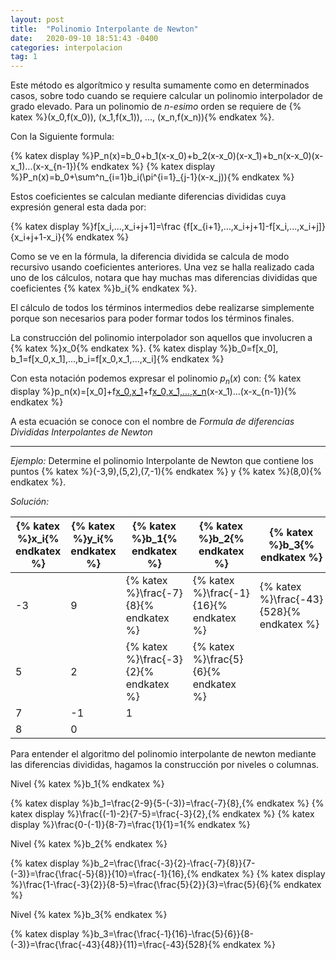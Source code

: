```yaml
---
layout: post
title:  "Polinomio Interpolante de Newton"
date:   2020-09-10 18:51:43 -0400
categories: interpolacion
tag: 1
---
```



Este método es algorítmico y resulta sumamente como en determinados casos, sobre todo cuando se requiere calcular un polinomio interpolador de grado elevado.
Para un polinomio de *n-esimo* orden se requiere de 
{% katex %}(x_0,f(x_0)), (x_1,f(x_1)), ..., (x_n,f(x_n)){% endkatex %}. 

Con la Siguiente formula: 

{% katex display %}P_n(x)=b_0+b_1(x-x_0)+b_2(x-x_0)(x-x_1)+b_n(x-x_0)(x-x_1)...(x-x_{n-1}){% endkatex %}
{% katex display %}P_n(x)=b_0+\sum^n_{i=1}b_i(\pi^{i=1}_{j-1}(x-x_j)){% endkatex %}

Estos coeficientes se calculan mediante diferencias divididas cuya expresión general esta dada por:

{% katex display %}f[x_i,...,x_i+j+1]=\frac {f[x_{i+1},...,x_i+j+1]-f[x_i,...,x_i+j]}{x_i+j+1-x_i}{% endkatex %}

Como se ve en la fórmula, la diferencia dividida se calcula de modo recursivo usando coeficientes anteriores. Una vez se halla realizado cada uno de los cálculos, notara que hay muchas mas diferencias divididas que coeficientes {% katex %}b_i{% endkatex %}. 

El cálculo de todos los términos intermedios debe realizarse simplemente porque son necesarios para poder formar todos los términos finales. 

La construcción del polinomio interpolador son aquellos que involucren a {% katex %}x_0{% endkatex %}. 
{% katex display %}b_0=f[x_0], b_1=f[x_0,x_1],...,b_i=f[x_0,x_1,...,x_i]{% endkatex %}

Con esta notación podemos expresar el polinomio $p_n(x)$ con:
{% katex display %}p_n(x)=[x_0]+f[x_0,x_1](x-x_0)+f[x_0,x_1,...,x_n](x-x_0)(x-x_1)...(x-x_{n-1}){% endkatex %}

A esta ecuación se conoce con el nombre de *Formula de diferencias Divididas Interpolantes de Newton* 
___
*Ejemplo:* Determine el polinomio Interpolante de Newton que contiene los puntos {% katex %}(-3,9),(5,2),(7,-1){% endkatex %} y {% katex %}(8,0){% endkatex %}.

*Solución:*


| {% katex %}x_i{% endkatex %} |{% katex %}y_i{% endkatex %}  | {% katex %}b_1{% endkatex %}| {% katex %}b_2{% endkatex %}|{% katex %}b_3{% endkatex %}  |
|--|--|--|--|--|
| -3 | 9 | {% katex %}\frac{-7}{8}{% endkatex %}| {% katex %}\frac{-1}{16}{% endkatex %} | {% katex %}\frac{-43}{528}{% endkatex %} |
| 5 | 2 | {% katex %}\frac{-3}{2}{% endkatex %} | {% katex %}\frac{5}{6}{% endkatex %} |  
| 7 | -1 | 1 |  |  |
| 8 | 0 |  |  |  |

Para entender el algoritmo del polinomio interpolante de newton mediante las diferencias divididas, hagamos la construcción por niveles o columnas.

Nivel {% katex %}b_1{% endkatex %}

{% katex display %}b_1=\frac{2-9}{5-(-3)}=\frac{-7}{8},{% endkatex %} 
{% katex display %}\frac{(-1)-2}{7-5}=\frac{-3}{2},{% endkatex %} 
{% katex display %}\frac{0-(-1)}{8-7}=\frac{1}{1}=1{% endkatex %}

Nivel {% katex %}b_2{% endkatex %}

{% katex display %}b_2=\frac{\frac{-3}{2}-\frac{-7}{8}}{7-(-3)}=\frac{\frac{-5}{8}}{10}=\frac{-1}{16},{% endkatex %}
{% katex display %}\frac{1-\frac{-3}{2}}{8-5}=\frac{\frac{5}{2}}{3}=\frac{5}{6}{% endkatex %}

Nivel {% katex %}b_3{% endkatex %} 

{% katex display %}b_3=\frac{\frac{-1}{16}-\frac{5}{6}}{8-(-3)}=\frac{\frac{-43}{48}}{11}=\frac{-43}{528}{% endkatex %}
